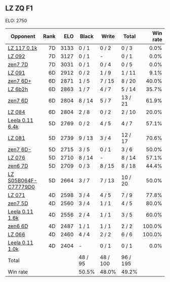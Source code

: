 ## LZ ZQ F1 ##

ELO: 2750

Opponent | Rank | ELO | Black | Write | Total | Win rate
---------|-----:|----:|-------|-------|-------|-------:
[LZ 117 0.1k](LZ%20117%200.1k.md) | 7D | 3133 | 0 / 1 | 0 / 2 | 0 / 3 | 0.0%
[LZ 092](LZ%20092.md) | 7D | 3127 | 0 / 1 | - | 0 / 1 | 0.0%
[zen7 7D](zen7%207D.md) | 7D | 3031 | 0 / 1 | 0 / 4 | 0 / 5 | 0.0%
[LZ 091](LZ%20091.md) | 6D | 2912 | 0 / 2 | 1 / 9 | 1 / 11 | 9.1%
[zen7 6D+](zen7%206D+.md) | 6D | 2871 | 1 / 5 | 7 / 15 | 8 / 20 | 40.0%
[LZ 6b2h](LZ%206b2h.md) | 6D | 2863 | 1 / 7 | 4 / 7 | 5 / 14 | 35.7%
[zen7 6D](zen7%206D.md) | 6D | 2804 | 8 / 14 | 5 / 7 | 13 / 21 | 61.9%
[LZ 084](LZ%20084.md) | 6D | 2804 | 2 / 8 | 0 / 2 | 2 / 10 | 20.0%
[Leela 0.11 6.4k](Leela%200.11%206.4k.md) | 5D | 2769 | 0 / 2 | 4 / 5 | 4 / 7 | 57.1%
[LZ 081](LZ%20081.md) | 5D | 2739 | 9 / 13 | 3 / 4 | 12 / 17 | 70.6%
[zen7 6D-](zen7%206D-.md) | 5D | 2715 | 3 / 5 | 0 / 1 | 3 / 6 | 50.0%
[LZ 076](LZ%20076.md) | 5D | 2710 | 8 / 14 | - | 8 / 14 | 57.1%
[zen6 7D](zen6%207D.md) | 5D | 2709 | 0 / 3 | 8 / 15 | 8 / 18 | 44.4%
[LZ S05B064F-C77779D0](LZ%20S05B064F-C77779D0.md) | 5D | 2664 | 3 / 7 | 7 / 13 | 10 / 20 | 50.0%
[LZ 071](LZ%20071.md) | 4D | 2598 | 3 / 4 | 4 / 5 | 7 / 9 | 77.8%
[zen7 5D](zen7%205D.md) | 4D | 2560 | 3 / 4 | 1 / 1 | 4 / 5 | 80.0%
[Leela 0.11 1.6k](Leela%200.11%201.6k.md) | 4D | 2556 | 2 / 4 | 1 / 1 | 3 / 5 | 60.0%
[zen6 6D](zen6%206D.md) | 4D | 2487 | 1 / 1 | 1 / 1 | 2 / 2 | 100.0%
[LZ 066](LZ%20066.md) | 4D | 2460 | 4 / 4 | 2 / 2 | 6 / 6 | 100.0%
[Leela 0.11 1.0k](Leela%200.11%201.0k.md) | 4D | 2404 | - | 0 / 1 | 0 / 1 | 0.0%
Total | | | 48 / 95 | 48 / 100 | 96 / 195 | 
Win rate| | | 50.5% | 48.0% | 49.2% | 
